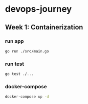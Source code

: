 # devops-journey



## Week 1: Containerization
### run app
``` sh
go run ./src/main.go
```

### run test
```sh
go test ./... 
```

### docker-compose

```sh
docker-compose up -d
```
